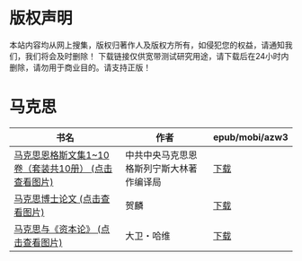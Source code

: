 # 版权声明

本站内容均从网上搜集，版权归著作人及版权方所有，如侵犯您的权益，请通知我们，我们将会及时删除！ 下载链接仅供宽带测试研究用途，请下载后在24小时内删除，请勿用于商业目的。请支持正版！

# 马克思

| 书名 | 作者 | epub/mobi/azw3 |
| --- | --- | --- |
| [马克思恩格斯文集1~10卷（套装共10册） (点击查看图片)](https://www.dushupai.com/attachment/2024/06/10/124fe695ff5515c7.jpg) | 中共中央马克思恩格斯列宁斯大林著作编译局 | [下载](https://url89.ctfile.com/f/31084289-1357001404-2469af?p=8866) |
| [马克思博士论文 (点击查看图片)](https://www.dushupai.com/attachment/2024/06/08/951ae3d273af5a5f.jpg) | 贺麟 | [下载](https://url89.ctfile.com/f/31084289-1357044634-5ea046?p=8866) |
| [马克思与《资本论》 (点击查看图片)](https://www.dushupai.com/attachment/2024/06/05/156ba0666db42267.jpg) | 大卫・哈维 | [下载](https://url89.ctfile.com/f/31084289-1357029055-50e394?p=8866) |
